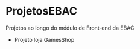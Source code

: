 # ProjetosEBAC
Projetos ao longo do módulo de Front-end da EBAC
<ul>
  <li><a href:"https://codemaster-vini.github.io/ProjetosEBAC/projeto001/">Projeto loja GamesShop</a></li>
</ul>
